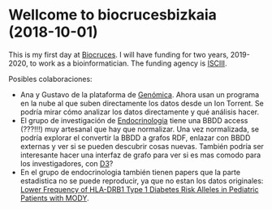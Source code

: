# Wellcome to biocrucesbizkaia (2018-10-01)

This is my first day at [Biocruces](https://www.biocrucesbizkaia.org). I will have funding for two years, 2019-2020, to work as a bioinformatician. The funding agency is [ISCIII](http://www.isciii.es/).

Posibles colaboraciones:
* Ana y Gustavo de la plataforma de [Genómica](https://www.biocrucesbizkaia.org/genetica-genomica). Ahora usan un programa en la nube al que suben directamente los datos desde un Ion Torrent. Se podría mirar cómo analizar los datos directamente y qué análisis hacer.
* El grupo de investigación de [Endocrinologia](https://www.biocrucesbizkaia.org/web/biocruces/bc3.02) tiene una BBDD access (???!!!) muy artesanal que hay que normalizar. Una vez normalizada, se podría explorar el convertir la BBDD a grafos RDF, enlazar con BBDD externas y ver si se pueden descubrir cosas nuevas. También podría ser interesante hacer una interfaz de grafo para ver si es mas comodo para los investigadores, con [D3](https://github.com/mikel-egana-aranguren/web-rrhh)?
* En el grupo de endocrinologia también tienen papers que la parte estadistica no se puede reproducir, ya que no estan los datos originales: [Lower Frequency of HLA-DRB1 Type 1 Diabetes Risk Alleles in Pediatric Patients with MODY](https://journals.plos.org/plosone/article?id=10.1371/journal.pone.0169389).
